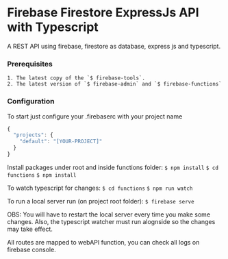 # Firebase Firestore ExpressJs API with Typescript
A REST API using firebase, firestore as database, express js and typescript.

### Prerequisites
	1. The latest copy of the `$ firebase-tools`.
	2. The latest version of `$ firebase-admin` and `$ firebase-functions`

### Configuration
To start just configure your .firebaserc with your project name
```javascript
{
  "projects": {
    "default": "[YOUR-PROJECT]"
  }
}
```
Install packages under root and inside functions folder:
`$ npm install`
`$ cd functions`
`$ npm install`

To watch typescript for changes:
`$ cd functions`
`$ npm run watch`

To run a local server run (on project root folder): 
`$ firebase serve`

OBS: You will have to restart the local server every time you make some changes. Also, the typescript watcher must run alognside so the changes may take effect.

All routes are mapped to webAPI function, you can check all logs on firebase console.
